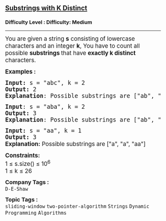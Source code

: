 <h2><a href="https://www.geeksforgeeks.org/problems/count-number-of-substrings4528/1?page=1&category=sliding-window&sortBy=submissions">Substrings with K Distinct</a></h2><h3>Difficulty Level : Difficulty: Medium</h3><hr><div class="problems_problem_content__Xm_eO"><p><span style="font-size: 14pt;">You are given a string <strong>s</strong> consisting<strong>&nbsp;</strong>of lowercase characters and an integer <strong>k</strong>, You have to count all possible <strong>substrings </strong>that have <strong>exactly k distinct</strong> characters.</span></p>
<p><span style="font-size: 14pt;"><strong>Examples :</strong></span></p>
<pre><span style="font-size: 14pt;"><strong>Input: </strong>s = "abc", k = 2
<strong>Output: </strong>2
<strong>Explanation</strong>: Possible substrings are ["ab", "bc"]
</span></pre>
<pre><span style="font-size: 14pt;"><strong>Input</strong>: s = "aba", k = 2
<strong>Output: </strong>3
<strong>Explanation</strong>: Possible substrings are ["ab", "ba", "aba"]</span></pre>
<pre><span style="font-size: 14pt;"><strong>Input: </strong>s = "aa", k = 1
<strong>Output: </strong>3<br></span><strong><span style="font-size: 14pt; font-family: -apple-system, BlinkMacSystemFont, 'Segoe UI', Roboto, Oxygen, Ubuntu, Cantarell, 'Open Sans', 'Helvetica Neue', sans-serif;">Explanation</span></strong><span style="font-size: 14pt; font-family: -apple-system, BlinkMacSystemFont, 'Segoe UI', Roboto, Oxygen, Ubuntu, Cantarell, 'Open Sans', 'Helvetica Neue', sans-serif;"><strong>:</strong> Possible substrings are ["a", "a", "aa"]</span></pre>
<p><span style="font-size: 14pt;"><strong>Constraints:</strong><br>1 ≤ s.size() ≤ 10<sup>6</sup><br>1 ≤ k ≤ 26</span></p></div><p><span style=font-size:18px><strong>Company Tags : </strong><br><code>D-E-Shaw</code>&nbsp;<br><p><span style=font-size:18px><strong>Topic Tags : </strong><br><code>sliding-window</code>&nbsp;<code>two-pointer-algorithm</code>&nbsp;<code>Strings</code>&nbsp;<code>Dynamic Programming</code>&nbsp;<code>Algorithms</code>&nbsp;